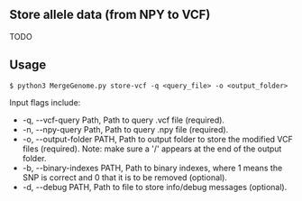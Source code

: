 ## Store allele data (from NPY to VCF)

TODO

## Usage

```
$ python3 MergeGenome.py store-vcf -q <query_file> -o <output_folder>
```

Input flags include:

* -q, --vcf-query Path, Path to query .vcf file (required).
* -n, --npy-query Path, Path to query .npy file (required).
* -o, --output-folder PATH, Path to output folder to store the modified VCF files (required). Note: make sure a '/' appears at the end of the output folder.
* -b, --binary-indexes PATH, Path to binary indexes, where 1 means the SNP is correct and 0 that it is to be removed (optional).
* -d, --debug PATH, Path to file to store info/debug messages (optional).
